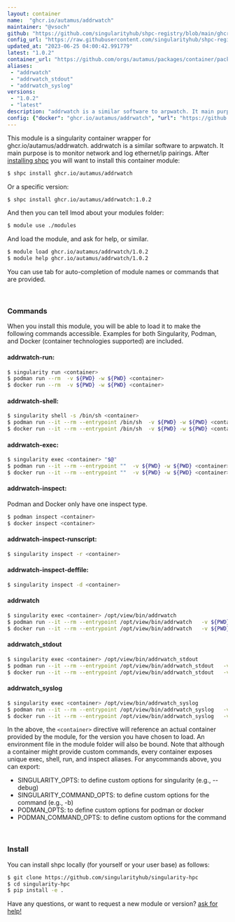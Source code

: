 ```yaml
---
layout: container
name:  "ghcr.io/autamus/addrwatch"
maintainer: "@vsoch"
github: "https://github.com/singularityhub/shpc-registry/blob/main/ghcr.io/autamus/addrwatch/container.yaml"
config_url: "https://raw.githubusercontent.com/singularityhub/shpc-registry/main/ghcr.io/autamus/addrwatch/container.yaml"
updated_at: "2023-06-25 04:00:42.991779"
latest: "1.0.2"
container_url: "https://github.com/orgs/autamus/packages/container/package/addrwatch"
aliases:
 - "addrwatch"
 - "addrwatch_stdout"
 - "addrwatch_syslog"
versions:
 - "1.0.2"
 - "latest"
description: "addrwatch is a similar software to arpwatch. It main purpose is to monitor network and log ethernet/ip pairings."
config: {"docker": "ghcr.io/autamus/addrwatch", "url": "https://github.com/orgs/autamus/packages/container/package/addrwatch", "maintainer": "@vsoch", "description": "addrwatch is a similar software to arpwatch. It main purpose is to monitor network and log ethernet/ip pairings.", "latest": {"1.0.2": "sha256:6e98e19cbf1cdac3e591809389993855cf5ce5f8ecea8a3bbfe46af40627b3ff"}, "tags": {"1.0.2": "sha256:6e98e19cbf1cdac3e591809389993855cf5ce5f8ecea8a3bbfe46af40627b3ff", "latest": "sha256:6e98e19cbf1cdac3e591809389993855cf5ce5f8ecea8a3bbfe46af40627b3ff"}, "aliases": {"addrwatch": "/opt/view/bin/addrwatch", "addrwatch_stdout": "/opt/view/bin/addrwatch_stdout", "addrwatch_syslog": "/opt/view/bin/addrwatch_syslog"}}
---
```


This module is a singularity container wrapper for ghcr.io/autamus/addrwatch.
addrwatch is a similar software to arpwatch. It main purpose is to monitor network and log ethernet/ip pairings.
After [installing shpc](#install) you will want to install this container module:


```bash
$ shpc install ghcr.io/autamus/addrwatch
```

Or a specific version:

```bash
$ shpc install ghcr.io/autamus/addrwatch:1.0.2
```

And then you can tell lmod about your modules folder:

```bash
$ module use ./modules
```

And load the module, and ask for help, or similar.

```bash
$ module load ghcr.io/autamus/addrwatch/1.0.2
$ module help ghcr.io/autamus/addrwatch/1.0.2
```

You can use tab for auto-completion of module names or commands that are provided.

<br>

### Commands

When you install this module, you will be able to load it to make the following commands accessible.
Examples for both Singularity, Podman, and Docker (container technologies supported) are included.

#### addrwatch-run:

```bash
$ singularity run <container>
$ podman run --rm  -v ${PWD} -w ${PWD} <container>
$ docker run --rm  -v ${PWD} -w ${PWD} <container>
```

#### addrwatch-shell:

```bash
$ singularity shell -s /bin/sh <container>
$ podman run --it --rm --entrypoint /bin/sh  -v ${PWD} -w ${PWD} <container>
$ docker run --it --rm --entrypoint /bin/sh  -v ${PWD} -w ${PWD} <container>
```

#### addrwatch-exec:

```bash
$ singularity exec <container> "$@"
$ podman run --it --rm --entrypoint ""  -v ${PWD} -w ${PWD} <container> "$@"
$ docker run --it --rm --entrypoint ""  -v ${PWD} -w ${PWD} <container> "$@"
```

#### addrwatch-inspect:

Podman and Docker only have one inspect type.

```bash
$ podman inspect <container>
$ docker inspect <container>
```

#### addrwatch-inspect-runscript:

```bash
$ singularity inspect -r <container>
```

#### addrwatch-inspect-deffile:

```bash
$ singularity inspect -d <container>
```


#### addrwatch

```bash
$ singularity exec <container> /opt/view/bin/addrwatch
$ podman run --it --rm --entrypoint /opt/view/bin/addrwatch   -v ${PWD} -w ${PWD} <container> -c " $@"
$ docker run --it --rm --entrypoint /opt/view/bin/addrwatch   -v ${PWD} -w ${PWD} <container> -c " $@"
```


#### addrwatch_stdout

```bash
$ singularity exec <container> /opt/view/bin/addrwatch_stdout
$ podman run --it --rm --entrypoint /opt/view/bin/addrwatch_stdout   -v ${PWD} -w ${PWD} <container> -c " $@"
$ docker run --it --rm --entrypoint /opt/view/bin/addrwatch_stdout   -v ${PWD} -w ${PWD} <container> -c " $@"
```


#### addrwatch_syslog

```bash
$ singularity exec <container> /opt/view/bin/addrwatch_syslog
$ podman run --it --rm --entrypoint /opt/view/bin/addrwatch_syslog   -v ${PWD} -w ${PWD} <container> -c " $@"
$ docker run --it --rm --entrypoint /opt/view/bin/addrwatch_syslog   -v ${PWD} -w ${PWD} <container> -c " $@"
```



In the above, the `<container>` directive will reference an actual container provided
by the module, for the version you have chosen to load. An environment file in the
module folder will also be bound. Note that although a container
might provide custom commands, every container exposes unique exec, shell, run, and
inspect aliases. For anycommands above, you can export:

 - SINGULARITY_OPTS: to define custom options for singularity (e.g., --debug)
 - SINGULARITY_COMMAND_OPTS: to define custom options for the command (e.g., -b)
 - PODMAN_OPTS: to define custom options for podman or docker
 - PODMAN_COMMAND_OPTS: to define custom options for the command

<br>

### Install

You can install shpc locally (for yourself or your user base) as follows:

```bash
$ git clone https://github.com/singularityhub/singularity-hpc
$ cd singularity-hpc
$ pip install -e .
```

Have any questions, or want to request a new module or version? [ask for help!](https://github.com/singularityhub/singularity-hpc/issues)